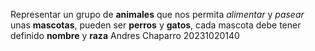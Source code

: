 Representar un grupo de __animales__ que nos permita _alimentar_ y _pasear_ unas __mascotas__, pueden ser __perros__ y __gatos__, cada mascota debe tener definido __nombre__ y __raza__
Andres Chaparro 
20231020140
